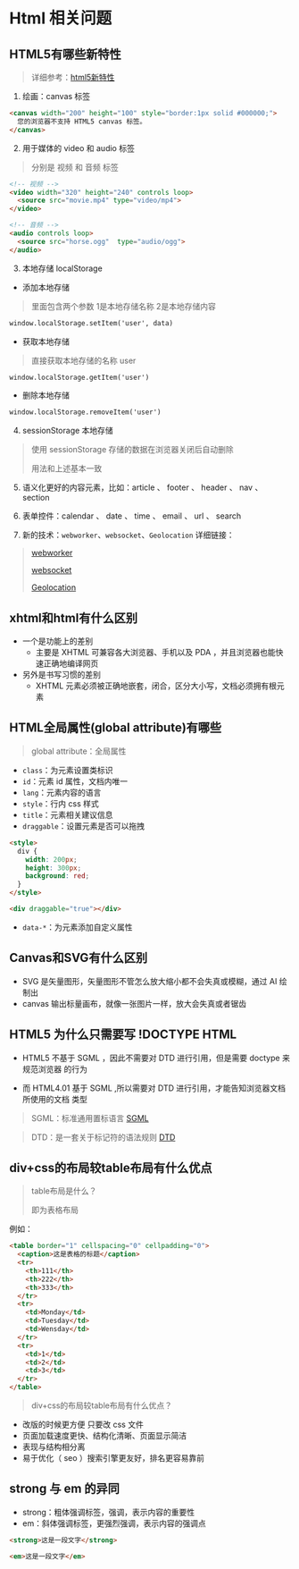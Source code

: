 # Html 相关问题


## HTML5有哪些新特性

> 详细参考：[html5新特性](https://www.runoob.com/w3cnote/html5-canvas-intro.html)

1. 绘画：canvas 标签

```html
<canvas width="200" height="100" style="border:1px solid #000000;">
  您的浏览器不支持 HTML5 canvas 标签。
</canvas>
```

2. 用于媒体的 video 和 audio 标签

> 分别是 视频 和 音频 标签

```html
<!-- 视频 -->
<video width="320" height="240" controls loop>
  <source src="movie.mp4" type="video/mp4">
</video>

<!-- 音频 -->
<audio controls loop>
  <source src="horse.ogg"  type="audio/ogg">
</audio>
```

3. 本地存储 localStorage

- 添加本地存储

> 里面包含两个参数 1是本地存储名称   2是本地存储内容

```html
window.localStorage.setItem('user', data)
```

- 获取本地存储

> 直接获取本地存储的名称 user

```html
window.localStorage.getItem('user')
```

- 删除本地存储

```html
window.localStorage.removeItem('user')
```

4. sessionStorage 本地存储

> 使用 sessionStorage 存储的数据在浏览器关闭后自动删除
>
> 用法和上述基本一致

5. 语义化更好的内容元素，比如：article 、 footer 、 header 、 nav 、 section

6. 表单控件：calendar 、 date 、 time 、 email 、 url 、 search

7. 新的技术：`webworker`、`websocket`、`Geolocation` 详细链接：

> [webworker](http://www.ruanyifeng.com/blog/2018/07/web-worker.html)
>
> [websocket](http://www.ruanyifeng.com/blog/2017/05/websocket.html)
>
> [Geolocation](https://www.runoob.com/html/html5-geolocation.html)


## xhtml和html有什么区别

- ⼀个是功能上的差别 
  - 主要是 XHTML 可兼容各⼤浏览器、⼿机以及 PDA ，并且浏览器也能快速正确地编译网页
- 另外是书写习惯的差别
  - XHTML 元素必须被正确地嵌套，闭合，区分⼤小写，⽂档必须拥有根元素 


## HTML全局属性(global attribute)有哪些

> global attribute：全局属性

- `class`：为元素设置类标识
- `id`：元素 id 属性，文档内唯一
- `lang`：元素内容的语言
- `style`：行内 css 样式
- `title`：元素相关建议信息
- `draggable`：设置元素是否可以拖拽

```html
<style>
  div {
    width: 200px;
    height: 300px;
    background: red;
  }
</style>

<div draggable="true"></div>
```

- `data-*`：为元素添加自定义属性


## Canvas和SVG有什么区别

- SVG 是矢量图形，矢量图形不管怎么放大缩小都不会失真或模糊，通过 AI 绘制出
- canvas 输出标量画布，就像⼀张图⽚⼀样，放⼤会失真或者锯齿


## HTML5 为什么只需要写 !DOCTYPE HTML

- HTML5 不基于 SGML ，因此不需要对 DTD 进⾏引⽤，但是需要 doctype 来规范浏览器 的行为

- ⽽ HTML4.01 基于 SGML ,所以需要对 DTD 进⾏引⽤，才能告知浏览器⽂档所使⽤的⽂档 类型

> SGML：标准通用置标语言 [SGML](https://zhidao.baidu.com/question/572835808.html)

> DTD：是一套关于标记符的语法规则  [DTD](https://zhidao.baidu.com/question/49423873.html)


## div+css的布局较table布局有什么优点

> table布局是什么？
>
> 即为表格布局

例如：

```html
<table border="1" cellspacing="0" cellpadding="0">
  <caption>这是表格的标题</caption>
  <tr>
    <th>111</th>
    <th>222</th>
    <th>333</th>
  </tr>
  <tr>
    <td>Monday</td>
    <td>Tuesday</td>
    <td>Wensday</td>
  </tr>
  <tr>
    <td>1</td>
    <td>2</td>
    <td>3</td>
  </tr>
</table>
```

> div+css的布局较table布局有什么优点？

- 改版的时候更⽅便 只要改 css ⽂件
- 页面加载速度更快、结构化清晰、⻚⾯显示简洁
- 表现与结构相分离
-  易于优化（ seo ）搜索引擎更友好，排名更容易靠前


## strong 与 em 的异同

- strong：粗体强调标签，强调，表示内容的重要性
- em：斜体强调标签，更强烈强调，表示内容的强调点 

```html
<strong>这是一段文字</strong>

<em>这是一段文字</em>
```
